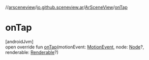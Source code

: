 //[arsceneview](../../../index.md)/[io.github.sceneview.ar](../index.md)/[ArSceneView](index.md)/[onTap](on-tap.md)

# onTap

[androidJvm]\
open override fun [onTap](on-tap.md)(motionEvent: [MotionEvent](https://developer.android.com/reference/kotlin/android/view/MotionEvent.html), node: [Node](../../../../sceneview/sceneview/io.github.sceneview.node/-node/index.md)?, renderable: [Renderable](../../../../sceneview/io.github.sceneview.renderable/-renderable/index.md)?)
